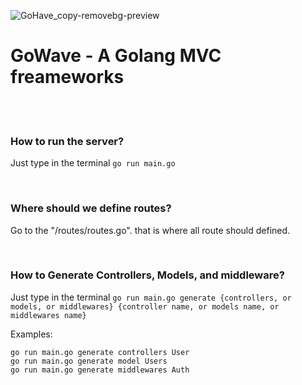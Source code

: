 ![GoHave_copy-removebg-preview](https://github.com/user-attachments/assets/c0bdb2b0-3194-48f0-a892-9fb10da22803)
<h1>GoWave - A Golang MVC freameworks</h1>
<br>
<br>
<h3>How to run the server?</h3>
<p>Just type in the terminal <code>go run main.go</code></p>
<br>
<h3>Where should we define routes?</h3>
<p>Go to the "/routes/routes.go". that is where all route should defined.</p>
<br>
<h3>How to Generate Controllers, Models, and middleware?</h3>
<p>Just type in the terminal <code>go run main.go generate {controllers, or models, or middlewares} {controller name, or models name, or middlewares name}</code></p>
<p>Examples:</p>
<code>go run main.go generate controllers User</code>
<br>
<code>go run main.go generate model Users</code>
<br>
<code>go run main.go generate middlewares Auth</code>